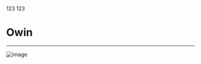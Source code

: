 123 123

Owin
===============
***
![image](https://user-images.githubusercontent.com/97640788/149261175-9b54203a-aade-49d8-82bc-4fda299d69ce.png)

